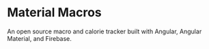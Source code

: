 # Material Macros
An open source macro and calorie tracker built with Angular, Angular Material, and Firebase.
